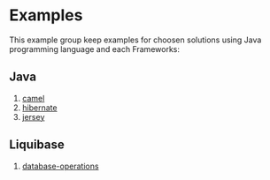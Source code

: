 # Examples

This example group keep examples for choosen solutions using Java programming language and each Frameworks:

## Java
1. [camel](/java/camel/)
1. [hibernate](/java/hibernate/)
1. [jersey](/java/jersey/)

## Liquibase
1. [database-operations](/liquibase/database-operations/)
